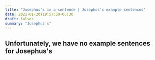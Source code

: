 ```yaml
---
title: "Josephus's in a sentence | Josephus's example sentences"
date: 2021-01-20T19:57:50+05:30
draft: falses
summary: "Josephus's"
---
```

## Unfortunately, we have no example sentences for Josephus's                 
